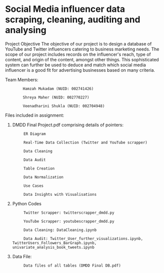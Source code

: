 # Social Media influencer data scraping, cleaning, auditing and analysing

Project Objective The objective of our project is to design a database of YouTube and Twitter influencers catering to business marketing needs. The scope of our project includes records on the influencer's reach, type of content, and origin of the content, amongst other things. This sophisticated system can further be used to deduce and match which social media influencer is a good fit for advertising businesses based on many criteria. 


Team Members:
            
            Hamzah Mukadam (NUID: 002741426)

            Shreya Maher (NUID: 002770227)

            Veenadharini Shukla (NUID: 002704948)


Files included in assignment:


1) DMDD Final Project.pdf comprising details of pointers: 

            ER Diagram
            
            Real-Time Data Collection (Twitter and YouTube scrapper)
            
            Data Cleaning
            
            Data Audit
            
            Table Creation
            
            Data Normalization
            
            Use Cases
            
            Data Insights with Visualisations 
            
2) Python Codes

            Twitter Scrapper: twitterscrapper_dmdd.py

            YouTube Scrapper: youtubescrapper_dmdd.py
            
            Data Cleaning: DataCleaning.ipynb

            Data Audit: Twitter_User_further_visualizations.ipynb, TwitterUsers_Followers_BarGraph.ipynb, univariate_analysis_book_tweets.ipynb

3) Data File:

            Data files of all tables (DMDD Final DB.pdf)
